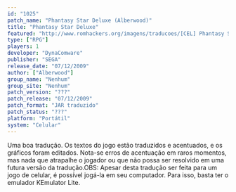 ```yaml
---
id: "1025"
patch_name: "Phantasy Star Deluxe (Alberwood)"
title: "Phantasy Star Deluxe"
featured: "http://www.romhackers.org/imagens/traducoes/[CEL] Phantasy Star Deluxe - Alberwood - 1.png"
type: ["RPG"]
players: 1
developer: "DynaComware"
publisher: "SEGA"
release_date: "07/12/2009"
author: ["Alberwood"]
group_name: "Nenhum"
group_site: "Nenhum"
patch_version: "???"
patch_release: "07/12/2009"
patch_format: "JAR traduzido"
patch_status: "???"
platform: "Portátil"
system: "Celular"
---
```


Uma boa tradução. Os textos do jogo estão traduzidos e acentuados, e os gráficos foram editados. Nota-se erros de acentuação em raros momentos, mas nada que atrapalhe o jogador ou que não possa ser resolvido em uma futura versão da tradução.OBS: Apesar desta tradução ser feita para um jogo de celular, é possível jogá-la em seu computador. Para isso, basta ter o emulador KEmulator Lite.